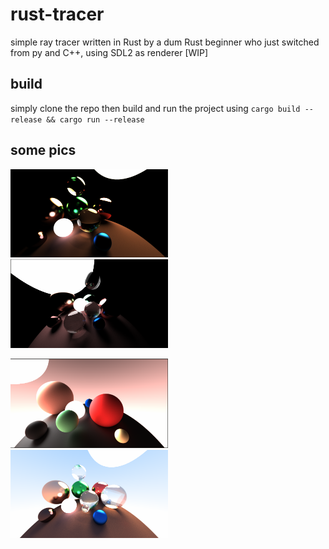 # rust-tracer
simple ray tracer written in Rust by a dum Rust beginner who just switched from py and C++, using SDL2 as renderer [WIP]
## build
simply clone the repo then build and run the project using `cargo build --release && cargo run --release`
## some pics
<p float="left">
    <img src="imgs/balls.png" width=50%/>
    <img src="imgs/idk.png", width=50%>
</p>
<p1 float="right">
    <img src="imgs/diffuse.png" width=50%/>
    <img src="imgs/balls_sky.png" width=50%/>
</p1>
    

